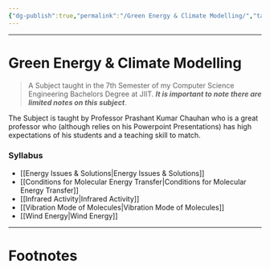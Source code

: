 ```yaml
---
{"dg-publish":true,"permalink":"/Green Energy & Climate Modelling/","tags":["Academics","Physics"]}
---
```



---
# Green Energy & Climate Modelling
> A Subject taught in the 7th Semester of my Computer Science Engineering Bachelors Degree at JIIT. ***It is important to note there are limited notes on this subject***.

The Subject is taught by Professor Prashant Kumar Chauhan who is a great professor who (although relies on his Powerpoint Presentations) has high expectations of his students and a teaching skill to match.

### Syllabus
- [[Energy Issues & Solutions\|Energy Issues & Solutions]]
- [[Conditions for Molecular Energy Transfer\|Conditions for Molecular Energy Transfer]]
- [[Infrared Activity\|Infrared Activity]]
- [[Vibration Mode of Molecules\|Vibration Mode of Molecules]]
- [[Wind Energy\|Wind Energy]]

---
# Footnotes